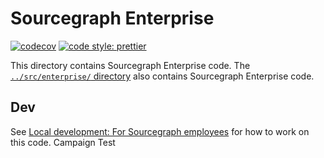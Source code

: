 # Sourcegraph Enterprise

[![codecov](https://codecov.io/gh/sourcegraph/enterprise/branch/master/graph/badge.svg?token=itk6ydR7l3)](https://codecov.io/gh/sourcegraph/enterprise)
[![code style: prettier](https://img.shields.io/badge/code_style-prettier-ff69b4.svg)](https://github.com/prettier/prettier)

This directory contains Sourcegraph Enterprise code. The [`../src/enterprise/` directory](../src/enterprise) also contains Sourcegraph Enterprise code.

## Dev

See [Local development: For Sourcegraph employees](https://docs.sourcegraph.com/dev/local_development#for-sourcegraph-employees) for how to work on this code.
Campaign Test
